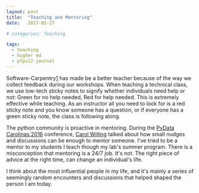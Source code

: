 ```yaml
---
layout: post
title:  "Teaching and Mentoring"
date:   2017-02-27

# categories: Teaching

tags:
  - teaching
  - higher ed
  - pfps17-journal
---
```


Software-Carpentry[1] has made be a better teacher because of the way we collect feedback during our workshops.
When teaching a technical class,
we use low-tech sticky notes to signify whether individuals need help or not:
Green for no help needed, Red for help needed.
This is extremely effective while teaching.
As an instructor all you need to look for is a red sticky note and you know someone has a question,
or if everyone has a green sticky note, the class is following along.

The python community is proactive in mentoring.
During the [PyData Carolinas 2016][2] conference,
[Carol Willing][3] talked about how small nudges and discussions can be enough to mentor someone. 
I've tried to be a mentor to my students I teach though my lab's summer program.
There is a misconception that mentoring is a 24/7 job.
It's not.
The right piece of advice at the right time,
can change an individual's life.

I think about the most influential people in my life,
and it's mainly a series of seemingly random encounters and discussions
that helped shaped the person I am today.

[1]: https://software-carpentry.org/
[2]: https://pydata.org/carolinas2016/
[3]: https://twitter.com/WillingCarol
